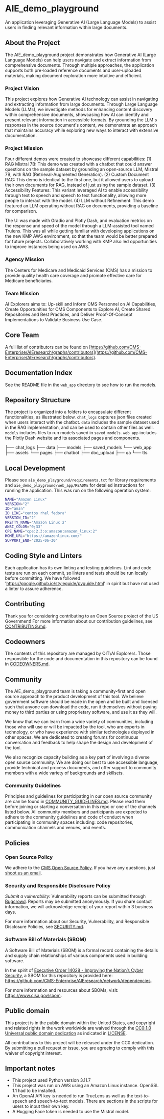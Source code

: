# AIE_demo_playground
An application leveraging Generative AI (Large Language Models) to assist users in finding relevant information within large documents.

## About the Project
The AIE_demo_playground project demonstrates how Generative AI (Large Language Models) can help users navigate and extract information from comprehensive documents. Through multiple approaches, the application supports both pre-loaded reference documents and user-uploaded materials, making document exploration more intuitive and efficient.

### Project Vision
This project explores how Generative AI technology can assist in navigating and extracting information from large documents. Through Large Language Models (LLMs), we investigate methods for enhancing content discovery within comprehensive documents, showcasing how AI can identify and present relevant information in accessible formats. By grounding the LLM's responses in the source document's content, we demonstrate an approach that maintains accuracy while exploring new ways to interact with extensive documentation.

### Project Mission
Four different demos were created to showcase different capabilities: (1) RAG Mistral 7B: This demo was created with a chatbot that could answer questions on the sample dataset by grounding an open-source LLM, Mistral 7B, with RAG (Retrieval-Augmented Generation). (2) Custom Document RAG: This demo is identical to the first one, but it allowed users to upload their own documents for RAG, instead of just using the sample dataset. (3) Accessibility Features: This variant leveraged AI to enable accessibility through text to speech and speech to text functionality, allowing more people to interact with the model. (4) LLM without Refinement: This demo featured an LLM operating without RAG on documents, providing a baseline for comparison.

The UI was made with Gradio and Plotly Dash, and evaluation metrics on the response and speed of the model through a LLM-assisted tool named Trulens. This was all while getting familiar with developing applications on the new KMP AWS environment, so that the team would be better prepared for future projects. Collaboratively working with KMP also led opportunities to improve instances being used on AWS.

### Agency Mission
The Centers for Medicare and Medicaid Services (CMS) has a mission to provide quality health care coverage and promote effective care for Medicare beneficiaries. 

### Team Mission
AI Explorers aims to:​ Up-skill and Inform CMS Personnel on AI Capabilities​, Create Opportunities for CMS Components to Explore AI​, Create Shared Repositories and Best Practices​, and Deliver Proof-Of-Concept Implementations to Validate Business Use Case.

## Core Team

A full list of contributors can be found on [https://github.com/CMS-Enterprise/AIEresearch/graphs/contributors](https://github.com/CMS-Enterprise/AIEresearch/graphs/contributors).


## Documentation Index 
See the README file in the `web_app` directory to see how to run the models. 

## Repository Structure

The project is organized into a folders to encapsulate different functionalities, as illustrated below. `chat_logs` captures json files created when users interact with the chatbot. `data` includes the sample dataset used in the RAG implementation, and can be used to contain other files as well. `models` includes files to run models saved in `saved_models`. `web_app` includes the Plotly Dash website and its associated pages and components.

├── chat_logs
├── data
├── models
├── saved_models
└── web_app
    ├── assets
    └── pages
        ├── chatbot
        ├── doc_upload
        ├── qa
        └── tts

<!-- 
# Development and Software Delivery Lifecycle 
The following guide is for members of the project team who have access to the repository as well as code contributors. The main difference between internal and external contributions is that externabl contributors will need to fork the project and will not be able to merge their own pull requests. For more information on contribributing, see: [CONTRIBUTING.md](./CONTRIBUTING.md).
-->

## Local Development

Please see `aie_demo_playground/requirements.txt` for library requirements and `aie_demo_playground/web_app/README` for detailed instructions for running the application.  This was run on the following operation system:

```bash 
NAME="Amazon Linux"
VERSION="2"
ID="amzn"
ID_LIKE="centos rhel fedora"
VERSION_ID="2"
PRETTY_NAME="Amazon Linux 2"
ANSI_COLOR="0;33"
CPE_NAME="cpe:2.3:o:amazon:amazon_linux:2"
HOME_URL="https://amazonlinux.com/"
SUPPORT_END="2025-06-30"
```

## Coding Style and Linters

Each application has its own linting and testing guidelines. Lint and code tests are run on each commit, so linters and tests should be run locally before committing.  We have followed 'https://google.github.io/styleguide/pyguide.html' in spirit but have not used a linter to assure adherence. 

<!--
## Branching Model

TODO - with example below:
This project follows [trunk-based development](https://trunkbaseddevelopment.com/), which means:

* Make small changes in [short-lived feature branches](https://trunkbaseddevelopment.com/short-lived-feature-branches/) and merge to `main` frequently.
* Be open to submitting multiple small pull requests for a single ticket (i.e. reference the same ticket across multiple pull requests).
* Treat each change you merge to `main` as immediately deployable to production. Do not merge changes that depend on subsequent changes you plan to make, even if you plan to make those changes shortly.
* Ticket any unfinished or partially finished work.
* Tests should be written for changes introduced, and adhere to the text percentage threshold determined by the project.

This project uses **continuous deployment** using [Github Actions](https://github.com/features/actions) which is configured in the [./github/worfklows](.github/workflows) directory.

Pull-requests are merged to `main` and the changes are immediately deployed to the development environment. Releases are created to push changes to production.
-->

## Contributing

Thank you for considering contributing to an Open Source project of the US Government! For more information about our contribution guidelines, see [CONTRIBUTING.md](CONTRIBUTING.md).

## Codeowners

The contents of this repository are managed by OIT\AI Explorers. Those responsible for the code and documentation in this repository can be found in [CODEOWNERS.md](CODEOWNERS.md).

## Community

The AIE_demo_playground team is taking a community-first and open source approach to the product development of this tool. We believe government software should be made in the open and be built and licensed such that anyone can download the code, run it themselves without paying money to third parties or using proprietary software, and use it as they will.

We know that we can learn from a wide variety of communities, including those who will use or will be impacted by the tool, who are experts in technology, or who have experience with similar technologies deployed in other spaces. We are dedicated to creating forums for continuous conversation and feedback to help shape the design and development of the tool.

We also recognize capacity building as a key part of involving a diverse open source community. We are doing our best to use accessible language, provide technical and process documents, and offer support to community members with a wide variety of backgrounds and skillsets. 

### Community Guidelines

Principles and guidelines for participating in our open source community are can be found in [COMMUNITY_GUIDELINES.md](COMMUNITY_GUIDELINES.md). Please read them before joining or starting a conversation in this repo or one of the channels listed below. All community members and participants are expected to adhere to the community guidelines and code of conduct when participating in community spaces including: code repositories, communication channels and venues, and events. 

<!--
## Governance
Information about how the **{project_name}** community is governed may be found in [GOVERNANCE.md](GOVERNANCE.md).

<!--
## Feedback
If you have ideas for how we can improve or add to our capacity building efforts and methods for welcoming people into our community, please let us know at **{contact email}**. If you would like to comment on the tool itself, please let us know by filing an **issue on our GitHub repository.**

## Glossary
Information about terminology and acronyms used in this documentation may be found in [GLOSSARY.md](GLOSSARY.md).
-->

## Policies

### Open Source Policy

We adhere to the [CMS Open Source Policy](https://github.com/CMSGov/cms-open-source-policy). If you have any questions, just [shoot us an email](mailto:opensource@cms.hhs.gov).

### Security and Responsible Disclosure Policy

*Submit a vulnerability:* Vulnerability reports can be submitted through [Bugcrowd](https://bugcrowd.com/cms-vdp). Reports may be submitted anonymously. If you share contact information, we will acknowledge receipt of your report within 3 business days.

For more information about our Security, Vulnerability, and Responsible Disclosure Policies, see [SECURITY.md](SECURITY.md).

### Software Bill of Materials (SBOM)

A Software Bill of Materials (SBOM) is a formal record containing the details and supply chain relationships of various components used in building software. 

In the spirit of [Executive Order 14028 - Improving the Nation’s Cyber Security](https://www.gsa.gov/technology/it-contract-vehicles-and-purchasing-programs/information-technology-category/it-security/executive-order-14028), a SBOM for this repository is provided here: https://github.com/CMS-Enterprise/AIEresearch/network/dependencies.

For more information and resources about SBOMs, visit: https://www.cisa.gov/sbom.


## Public domain

This project is in the public domain within the United States, and copyright and related rights in the work worldwide are waived through the [CC0 1.0 Universal public domain dedication](https://creativecommons.org/publicdomain/zero/1.0/) as indicated in [LICENSE](LICENSE).

All contributions to this project will be released under the CC0 dedication. By submitting a pull request or issue, you are agreeing to comply with this waiver of copyright interest.


## Important notes
* This project used Python version 3.11.7
* This project was run on AWS using an Amazon Linux instance. OpenSSL 1.1 had to be installed. 
* An OpenAI API key is needed to run TrueLens as well as the text-to-speech and speech-to-text models. There are sections in the scripts for users to input their own key. 
* A Hugging Face token is needed to use the Mistral model. 
